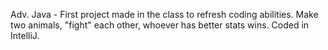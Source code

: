 Adv. Java - 
First project made in the class to refresh coding abilities. Make two animals, "fight" each other, whoever has better stats wins. Coded in IntelliJ.
